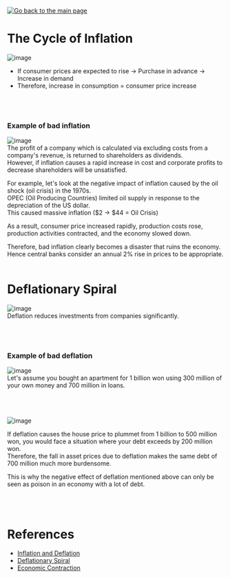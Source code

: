[![Go back to the main page](https://img.shields.io/badge/Go_back_to_the_main_page-blueviolet.svg)](https://github.com/juho-creator/Investing/blob/main/README.md)

# The Cycle of Inflation
![image](https://github.com/juho-creator/Investing/assets/72856990/d8fa8787-9c69-4d16-b7a8-de04a74fc654)
</br>

- If consumer prices are expected to rise -> Purchase in advance -> Increase in demand
- Therefore, increase in consumption = consumer price increase
</br></br></br></br>


### Example of bad inflation 
![image](https://github.com/juho-creator/Investing/assets/72856990/4681b04a-1031-46ef-9e42-ce965dd58d91)
</br>
The profit of a company which is calculated via excluding costs from a company's revenue, is returned to shareholders as dividends. </br>
However, if inflation causes a rapid increase in cost and corporate profits to decrease shareholders will be unsatisfied. </br>

For example, let's look at the negative impact of inflation caused by the oil shock (oil crisis) in the 1970s. </br>
OPEC (Oil Producing Countries) limited oil supply in response to the depreciation of the US dollar. </br>
This caused massive inflation ($2 -> $44 = Oil Crisis) </br>

As a result, consumer price increased rapidly, production costs rose, production activities contracted, and the economy slowed down. </br>

Therefore, bad inflation clearly becomes a disaster that ruins the economy. </br>
Hence central banks consider an annual 2% rise in prices to be appropriate.
</br></br>




# Deflationary Spiral
![image](https://github.com/juho-creator/Investing/assets/72856990/551f1705-7334-49fa-ad5e-fc5548adb772)
</br>
Deflation reduces investments from companies significantly. 
</br></br></br></br>




### Example of bad deflation
![image](https://github.com/juho-creator/Investing/assets/72856990/f3535573-6630-464f-8f82-daabb1d9dd11)
</br>
Let's assume you bought an apartment for 1 billion won using 300 million of your own money and 700 million in loans.
</br></br></br></br>


![image](https://github.com/juho-creator/Investing/assets/72856990/0f48d19b-46c4-46be-9f1b-609f17667d57)

If deflation causes the house price to plummet from 1 billion to 500 million won, you would face a situation where your debt exceeds by 200 million won. </br>
Therefore, the fall in asset prices due to deflation makes the same debt of 700 million much more burdensome.

This is why the negative effect of deflation mentioned above can only be seen as poison in an economy with a lot of debt.
</br></br></br></br>



# References
- [Inflation and Deflation](https://www.youtube.com/watch?v=BWJS53P6ahk&list=PLVqMGO221VG-khIbLCEtpYYVy8iCVSNJI&index=12)
- [Deflationary Spiral](https://www.investopedia.com/terms/d/deflationary-spiral.asp#:~:text=A%20deflationary%20spiral%20is%20when,to%20default%20on%20debt%20obligations.)
- [Economic Contraction](https://www.investopedia.com/terms/c/contraction.asp)

